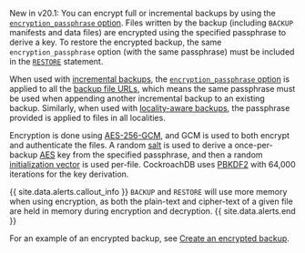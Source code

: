 <span class="version-tag">New in v20.1:</span> You can encrypt full or incremental backups by using the [`encryption_passphrase` option](backup.html#with-encryption-passphrase). Files written by the backup (including `BACKUP` manifests and data files) are encrypted using the specified passphrase to derive a key. To restore the encrypted backup, the same `encryption_passphrase` option (with the same passphrase) must be included in the [`RESTORE`](restore.html) statement.

When used with [incremental backups](backup.html#incremental-backups), the [`encryption_passphrase` option](backup.html#with-encryption-passphrase) is applied to all the [backup file URLs](backup.html#backup-file-urls), which means the same passphrase must be used when appending another incremental backup to an existing backup. Similarly, when used with [locality-aware backups](backup-and-restore.html), the passphrase provided is applied to files in all localities.

Encryption is done using [AES-256-GCM](https://en.wikipedia.org/wiki/Galois/Counter_Mode), and GCM is used to both encrypt and authenticate the files. A random [salt](https://en.wikipedia.org/wiki/Salt_(cryptography)) is used to derive a once-per-backup [AES](https://en.wikipedia.org/wiki/Advanced_Encryption_Standard) key from the specified passphrase, and then a random [initialization vector](https://en.wikipedia.org/wiki/Initialization_vector) is used per-file. CockroachDB uses [PBKDF2](https://en.wikipedia.org/wiki/PBKDF2) with 64,000 iterations for the key derivation.

{{ site.data.alerts.callout_info }}
`BACKUP` and `RESTORE` will use more memory when using encryption, as both the plain-text and cipher-text of a given file are held in memory during encryption and decryption.
{{ site.data.alerts.end }}

For an example of an encrypted backup, see [Create an encrypted backup](backup-and-restore.html).
